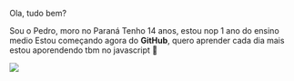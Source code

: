 Ola, tudo bem?

Sou o Pedro, moro no Paraná 
Tenho 14 anos, estou nop 1 ano do ensino medio 
Estou começando agora do **GitHub**, quero aprender cada dia mais 
estou aporendendo tbm no javascript
:trident:



![](https://img.shields.io/badge/JavaScript-323330?style=for-the-badge&logo=javascript&logoColor=F7DF1E)

